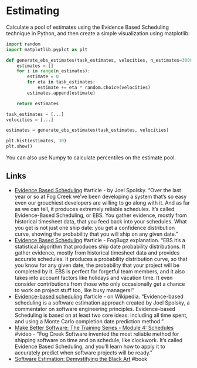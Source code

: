 # Estimating

Calculate a pool of estimates using the Evidence Based Scheduling technique in Python, and then create a simple visualization using matplotlib:

```python
import random
import matplotlib.pyplot as plt

def generate_ebs_estimates(task_estimates, velocities, n_estimates=3000):
    estimates = []
    for i in range(n_estimates):
        estimate = 0
        for eta in task_estimates:
            estimate += eta * random.choice(velocities)
        estimates.append(estimate)

    return estimates

task_estimates = [...]
velocities = [...]

estimates = generate_ebs_estimates(task_estimates, velocities)

plt.hist(estimates, 30)
plt.show()
```

You can also use Numpy to calculate percentiles on the estimate pool.

## Links

* [Evidence Based Scheduling](https://www.joelonsoftware.com/2007/10/26/evidence-based-scheduling/) \#article - by Joel Spolsky. “Over the last year or so at Fog Creek we’ve been developing a system that’s so easy even our grouchiest developers are willing to go along with it. And as far as we can tell, it produces extremely reliable schedules. It’s called Evidence-Based Scheduling, or EBS. You gather evidence, mostly from historical timesheet data, that you feed back into your schedules. What you get is not just one ship date: you get a confidence distribution curve, showing the probability that you will ship on any given date.”
* [Evidence Based Scheduling](https://www.fogbugz.com/evidence-based-scheduling.html) \#article - FogBugz explanation. “EBS it’s a statistical algorithm that produces ship date probability distributions. It gather evidence, mostly from historical timesheet data and provides accurate schedules. It produces a probability distribution curve, so that you know for any given date, the probability that your project will be completed by it. EBS is perfect for forgetful team members, and it also takes into account factors like holidays and vacation time. It even consider contributions from those who only occasionally get a chance to work on project stuff too, like busy managers!”
* [Evidence-based scheduling](https://en.wikipedia.org/wiki/Evidence-based_scheduling) \#article - on Wikipedia. “Evidence-based scheduling is a software estimation approach created by Joel Spolsky, a commentator on software engineering principles. Evidence-based Scheduling is based on at least two core ideas: including all time spent, and using a Monte Carlo completion date prediction method.”
* [Make Better Software: The Training Series - Module 4: Schedules](https://www.youtube.com/watch?v=EUS4ktQJOSY) \#video - "Fog Creek Software invented the most reliable method for shipping software on time and on schedule, like clockwork. It’s called Evidence Based Scheduling, and you’ll learn how to apply it to accurately predict when software projects will be ready."
* [Software Estimation: Demystifying the Black Art](https://www.amazon.com/Software-Estimation-Demystifying-Developer-Practices/dp/0735605351) \#book

